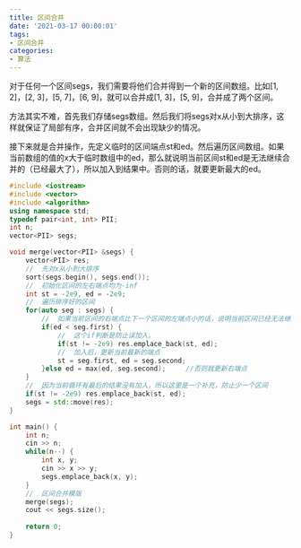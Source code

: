 ```yaml
---
title: 区间合并
date: '2021-03-17 00:00:01'
tags: 
- 区间合并
categories:
- 算法
---
```


对于任何一个区间segs，我们需要将他们合并得到一个新的区间数组。比如[1, 2]，[2, 3]，[5, 7]，[6, 9]，就可以合并成[1, 3]，[5, 9]，合并成了两个区间。

方法其实不难，首先我们存储segs数组。然后我们将segs对x从小到大排序，这样就保证了局部有序，合并区间就不会出现缺少的情况。

接下来就是合并操作，先定义临时的区间端点st和ed。然后遍历区间数组。如果当前数组的值的x大于临时数组中的ed，那么就说明当前区间st和ed是无法继续合并的（已经最大了），所以加入到结果中。否则的话，就要更新最大的ed。

```c++
#include <iostream>
#include <vector>
#include <algorithm>
using namespace std;
typedef pair<int, int> PII;
int n;
vector<PII> segs;

void merge(vector<PII> &segs) {
    vector<PII> res;
    //  先对x从小到大排序
    sort(segs.begin(), segs.end());
    //  初始化区间的左右端点均为-inf
    int st = -2e9, ed = -2e9;
    //  遍历排序好的区间
    for(auto seg : segs) {
        //  如果当前区间的右端点比下一个区间的左端点小的话，说明当前区间已经无法继续合并，加入到结果
        if(ed < seg.first) {
            //  这个if判断是防止误加入。
            if(st != -2e9) res.emplace_back(st, ed);
            //  加入后，更新当前最新的端点
            st = seg.first, ed = seg.second;
        }else ed = max(ed, seg.second);     //否则就更新右端点
    }
    //  因为当前循环有最后的结果没有加入，所以这里是一个补充，防止少一个区间
    if(st != -2e9) res.emplace_back(st, ed);
    segs = std::move(res);
}

int main() {
    int n;
    cin >> n;
    while(n--) {
        int x, y;
        cin >> x >> y;
        segs.emplace_back(x, y);
    }
    //  区间合并模版
    merge(segs);
    cout << segs.size();
    
    return 0;
}
```

